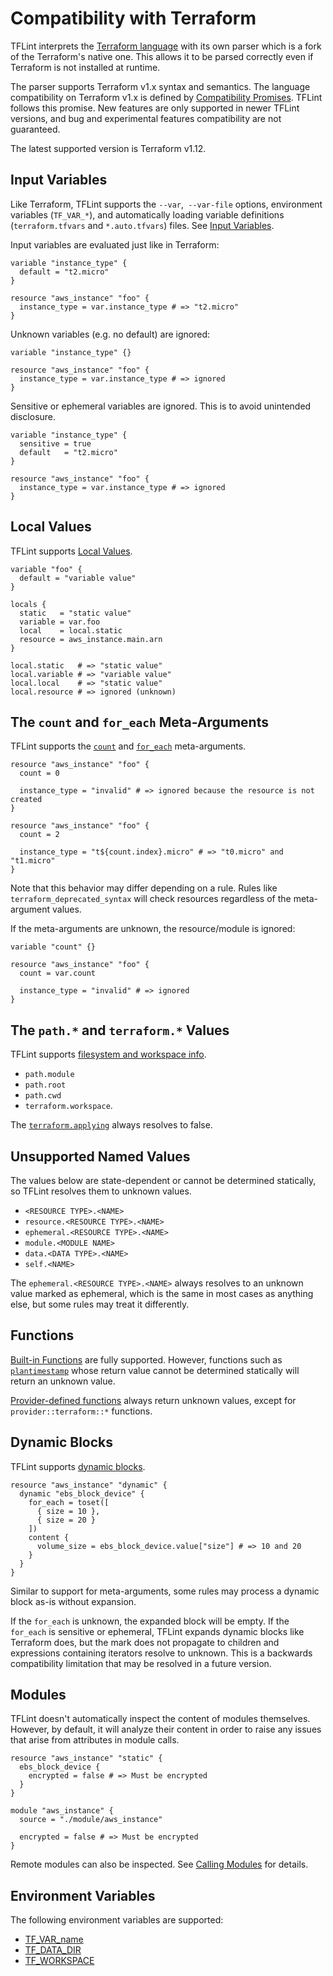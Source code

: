 # Compatibility with Terraform

TFLint interprets the [Terraform language](https://developer.hashicorp.com/terraform/language) with its own parser which is a fork of the Terraform's native one. This allows it to be parsed correctly even if Terraform is not installed at runtime.

The parser supports Terraform v1.x syntax and semantics. The language compatibility on Terraform v1.x is defined by [Compatibility Promises](https://developer.hashicorp.com/terraform/language/v1-compatibility-promises). TFLint follows this promise. New features are only supported in newer TFLint versions, and bug and experimental features compatibility are not guaranteed.

The latest supported version is Terraform v1.12.

## Input Variables

Like Terraform, TFLint supports the `--var`,` --var-file` options, environment variables (`TF_VAR_*`), and automatically loading variable definitions (`terraform.tfvars` and `*.auto.tfvars`) files. See [Input Variables](https://developer.hashicorp.com/terraform/language/values/variables).

Input variables are evaluated just like in Terraform:

```hcl
variable "instance_type" {
  default = "t2.micro"
}

resource "aws_instance" "foo" {
  instance_type = var.instance_type # => "t2.micro"
}
```

Unknown variables (e.g. no default) are ignored:

```hcl
variable "instance_type" {}

resource "aws_instance" "foo" {
  instance_type = var.instance_type # => ignored
}
```

Sensitive or ephemeral variables are ignored. This is to avoid unintended disclosure.

```hcl
variable "instance_type" {
  sensitive = true
  default   = "t2.micro"
}

resource "aws_instance" "foo" {
  instance_type = var.instance_type # => ignored
}
```

## Local Values

TFLint supports [Local Values](https://developer.hashicorp.com/terraform/language/values/locals).

```hcl
variable "foo" {
  default = "variable value"
}

locals {
  static   = "static value"
  variable = var.foo
  local    = local.static
  resource = aws_instance.main.arn
}

local.static   # => "static value"
local.variable # => "variable value"
local.local    # => "static value"
local.resource # => ignored (unknown)
```

## The `count` and `for_each` Meta-Arguments

TFLint supports the [`count`](https://developer.hashicorp.com/terraform/language/meta-arguments/count) and [`for_each`](https://developer.hashicorp.com/terraform/language/meta-arguments/for_each) meta-arguments.

```hcl
resource "aws_instance" "foo" {
  count = 0

  instance_type = "invalid" # => ignored because the resource is not created
}
```

```hcl
resource "aws_instance" "foo" {
  count = 2

  instance_type = "t${count.index}.micro" # => "t0.micro" and "t1.micro"
}
```

Note that this behavior may differ depending on a rule. Rules like `terraform_deprecated_syntax` will check resources regardless of the meta-argument values.

If the meta-arguments are unknown, the resource/module is ignored:

```hcl
variable "count" {}

resource "aws_instance" "foo" {
  count = var.count

  instance_type = "invalid" # => ignored
}
```

## The `path.*` and `terraform.*` Values

TFLint supports [filesystem and workspace info](https://developer.hashicorp.com/terraform/language/expressions/references#filesystem-and-workspace-info).

- `path.module`
- `path.root`
- `path.cwd`
- `terraform.workspace`.

The [`terraform.applying`](https://developer.hashicorp.com/terraform/language/functions/terraform-applying) always resolves to false.

## Unsupported Named Values

The values below are state-dependent or cannot be determined statically, so TFLint resolves them to unknown values.

- `<RESOURCE TYPE>.<NAME>`
- `resource.<RESOURCE TYPE>.<NAME>`
- `ephemeral.<RESOURCE TYPE>.<NAME>`
- `module.<MODULE NAME>`
- `data.<DATA TYPE>.<NAME>`
- `self.<NAME>`

The `ephemeral.<RESOURCE TYPE>.<NAME>` always resolves to an unknown value marked as ephemeral, which is the same in most cases as anything else, but some rules may treat it differently.

## Functions

[Built-in Functions](https://developer.hashicorp.com/terraform/language/functions) are fully supported. However, functions such as [`plantimestamp`](https://developer.hashicorp.com/terraform/language/functions/plantimestamp) whose return value cannot be determined statically will return an unknown value.

[Provider-defined functions](https://www.hashicorp.com/blog/terraform-1-8-adds-provider-functions-for-aws-google-cloud-and-kubernetes) always return unknown values, except for `provider::terraform::*` functions.

## Dynamic Blocks

TFLint supports [dynamic blocks](https://developer.hashicorp.com/terraform/language/expressions/dynamic-blocks).

```hcl
resource "aws_instance" "dynamic" {
  dynamic "ebs_block_device" {
    for_each = toset([
      { size = 10 },
      { size = 20 }
    ])
    content {
      volume_size = ebs_block_device.value["size"] # => 10 and 20
    }
  }
}
```

Similar to support for meta-arguments, some rules may process a dynamic block as-is without expansion.

If the `for_each` is unknown, the expanded block will be empty. If the `for_each` is sensitive or ephemeral, TFLint expands dynamic blocks like Terraform does, but the mark does not propagate to children and expressions containing iterators resolve to unknown. This is a backwards compatibility limitation that may be resolved in a future version.

## Modules

TFLint doesn't automatically inspect the content of modules themselves. However, by default, it will analyze their content in order to raise any issues that arise from attributes in module calls.

```hcl
resource "aws_instance" "static" {
  ebs_block_device {
    encrypted = false # => Must be encrypted
  }
}

module "aws_instance" {
  source = "./module/aws_instance"

  encrypted = false # => Must be encrypted
}
```

Remote modules can also be inspected. See [Calling Modules](./calling-modules.md) for details.

## Environment Variables

The following environment variables are supported:

- [TF_VAR_name](https://developer.hashicorp.com/terraform/cli/config/environment-variables#tf_var_name)
- [TF_DATA_DIR](https://developer.hashicorp.com/terraform/cli/config/environment-variables#tf_data_dir)
- [TF_WORKSPACE](https://developer.hashicorp.com/terraform/cli/config/environment-variables#tf_workspace)
